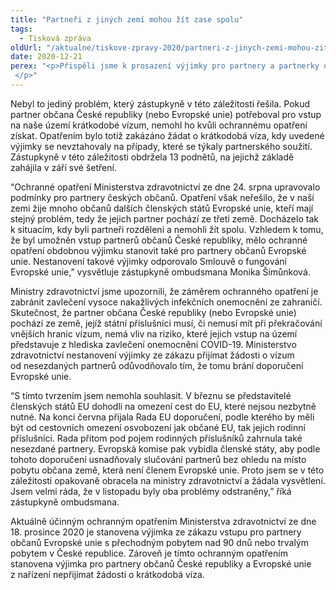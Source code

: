 ```yaml
---
title: "Partneři z jiných zemí mohou žít zase spolu"
tags:
  - Tisková zpráva
oldUrl: "/aktualne/tiskove-zpravy-2020/partneri-z-jinych-zemi-mohou-zit-zase-spolu"
date: 2020-12-21
perex: "<p>Přispěli jsme k prosazení výjimky pro partnery a partnerky občanů Evropské unie žijících v České republice, kteří nemohli kvůli ochranným opatřením vstupovat na její území. Ministerstvo zdravotnictví totiž svým ochranným opatřením stanovilo podmínky vstupu na české území pro zahraniční partnery českých občanů. Tyto podmínky se však nevztahovaly na partnery občanů Evropské unie, kteří v Česku žijí, což podle zástupkyně ombudsmana porušovalo Smlouvu o fungování EU, podle které se musí vztahovat stejná pravidla na občany EU pobývající v ČR jako na české občany.  </p>"
---
```


<!-- imported from the old website -->

<p>Nebyl to jediný problém, který zástupkyně v této záležitosti řešila. Pokud partner občana České republiky (nebo Evropské unie) potřeboval pro vstup na naše území krátkodobé vízum, nemohl ho kvůli ochrannému opatření získat. Opatřením bylo totiž zakázáno žádat o krátkodobá víza, kdy uvedené výjimky se nevztahovaly na případy, které se týkaly partnerského soužití. Zástupkyně v této záležitosti obdržela 13 podnětů, na jejichž základě zahájila v září své šetření. </p><p>“Ochranné opatření Ministerstva zdravotnictví ze dne 24. srpna upravovalo podmínky pro partnery českých občanů. Opatření však neřešilo, že v naší zemi žije mnoho občanů dalších členských států Evropské unie, kteří mají stejný problém, tedy že jejich partner pochází ze třetí země. Docházelo tak k situacím, kdy byli partneři rozděleni a nemohli žít spolu. Vzhledem k tomu, že byl umožněn vstup partnerů občanů České republiky, mělo ochranné opatření obdobnou výjimku stanovit také pro partnery občanů Evropské unie. Nestanovení takové výjimky odporovalo Smlouvě o fungování Evropské unie,” vysvětluje zástupkyně ombudsmana Monika Šimůnková. </p><p>Ministry zdravotnictví jsme upozornili, že záměrem ochranného opatření je zabránit zavlečení vysoce nakažlivých infekčních onemocnění ze zahraničí. Skutečnost, že partner občana České republiky (nebo Evropské unie) pochází ze země, jejíž státní příslušníci musí, či nemusí mít při překračování vnějších hranic vízum, nemá vliv na riziko, které jejich vstup na území představuje z hlediska zavlečení onemocnění COVID-19. Ministerstvo zdravotnictví nestanovení výjimky ze zákazu přijímat žádosti o vízum od nesezdaných partnerů odůvodňovalo tím, že tomu brání doporučení Evropské unie. </p><p>“S tímto tvrzením jsem nemohla souhlasit. V březnu se představitelé členských států EU dohodli na omezení cest do EU, které nejsou nezbytně nutné. Na konci června přijala Rada EU doporučení, podle kterého by měli být od cestovních omezení osvobození jak občané EU, tak jejich rodinní příslušníci. Rada přitom pod pojem rodinných příslušníků zahrnula také nesezdané partnery. Evropská komise pak vybídla členské státy, aby podle tohoto doporučení usnadňovaly slučování partnerů bez ohledu na místo pobytu občana země, která není členem Evropské unie. Proto jsem se v této záležitosti opakovaně obracela na ministry zdravotnictví a žádala vysvětlení. Jsem velmi ráda, že v listopadu byly oba problémy odstraněny,” říká zástupkyně ombudsmana. </p><p>Aktuálně účinným ochranným opatřením Ministerstva zdravotnictví ze dne 18. prosince 2020 je stanovena výjimka ze zákazu vstupu pro partnery občanů Evropské unie s přechodným pobytem nad 90 dnů nebo trvalým pobytem v České republice. Zároveň je tímto ochranným opatřením stanovena výjimka pro partnery občanů České republiky a Evropské unie z nařízení nepřijímat žádosti o krátkodobá víza.</p>
